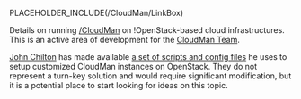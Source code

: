 PLACEHOLDER_INCLUDE(/CloudMan/LinkBox)

Details on running [/CloudMan](/CloudMan) on !OpenStack-based cloud infrastructures. This is an active area of development for the [CloudMan Team](../Team).

[John Chilton](/JohnChilton) has made available [a set of scripts and config files](https://github.com/jmchilton/cloudman_openstack_bootstrap) he uses to setup customized CloudMan instances on OpenStack. They do not represent a turn-key solution and would require significant modification, but it is a potential place to start looking for ideas on this topic.
